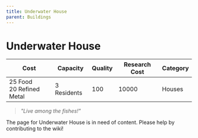 ```yaml
---
title: Underwater House
parent: Buildings
---
```

# Underwater House

<table>
<thead>
	<tr>
	<th>Cost</th>
	<th>Capacity</th>
	<th>
		Quality
	</th>
	<th>Research Cost</th>
	<th>Category</th>
	</tr>
</thead>
<tbody>
	<tr>
	<td>
		25 Food<br>20 Refined Metal
	</td>
	<td>
		3 Residents
	</td>
	<td>
		100
	</td>
	<td>
		10000
	</td>
	<td>
		Houses
	</td>
	</tr>
</tbody>
</table>

> *"Live among the fishes!"*

The page for Underwater House is in need of content. Please help by contributing to the wiki!

